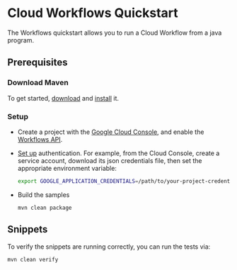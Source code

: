 # Cloud Workflows Quickstart

The Workflows quickstart allows you to run a Cloud Workflow from a java program.

## Prerequisites

### Download Maven

To get started, [download][maven-download] and [install][maven-install] it.

[maven]: https://maven.apache.org
[maven-download]: https://maven.apache.org/download.cgi
[maven-install]: https://maven.apache.org/install.html

### Setup

* Create a project with the [Google Cloud Console][cloud-console], and enable
  the [Workflows API][workflows-api].
* [Set up][auth] authentication. For
    example, from the Cloud Console, create a service account,
    download its json credentials file, then set the appropriate environment
    variable:

    ```bash
    export GOOGLE_APPLICATION_CREDENTIALS=/path/to/your-project-credentials.json
    ```
* Build the samples
    ```
    mvn clean package
    ```

[cloud-console]: https://console.cloud.google.com
[workflows-api]: https://console.cloud.google.com/apis/api/workflows.googleapis.com/overview?project=_
[auth]: https://cloud.google.com/docs/authentication/getting-started

## Snippets
To verify the snippets are running correctly, you can run the tests via:
```
mvn clean verify
```
